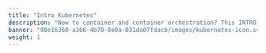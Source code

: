 ```yaml
---
title: "Intro Kubernetes"
description: "New to container and container orchestration? This INTRO Kubernetes - Learning Path covers the foundational topics for a non-technical audience and conveys the benefits of containers and container orchestration for modern IT scenarios. It will help you learn the basics of terminology associated, understand the essential components' functions, and understand why these new technologies are so important."
banner: "98e16360-a366-4b78-8e0a-031da07fdacb/images/kubernetes-icon.svg"
weight: 1
---
```


